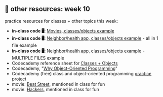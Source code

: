 ## 🤖 other resources: week 10

practice resources for classes + other topics this week:
- **in-class code 🖥️**: [Movies, classes/objects example](https://replit.com/@mab253/movies-objects#main.cpp)
- **in-class code 🖥️**: [Neighbor/health app, classes/objects example](https://replit.com/@mab253/healthData-classes#main.cpp) - all in 1 file example
- **in-class code 🖥️**: [Neighbor/health app, classes/objects example](https://replit.com/@mab253/healthData-classes2#main.cpp) - MULTIPLE FILES example
- Codecademy reference sheet for [Classes + Objects](https://www.codecademy.com/learn/learn-c-plus-plus/modules/learn-cpp-classes-and-objects/cheatsheet)
- Codecademy, "[Why Object-Oriented Programming](https://www.codecademy.com/courses/learn-c-plus-plus/articles/cpp-object-oriented-programming)"
- Codecademy (free) class and object-oriented programming [practice project](https://www.codecademy.com/courses/learn-c-plus-plus/projects/cpp-dating-profile)
- movie: [Beat Street](https://tubitv.com/movies/310123/beat-street), mentioned in class for fun
- movie: [Hackers](https://www.youtube.com/watch?v=piI9vJ9-UZ0), mentioned in class for fun
